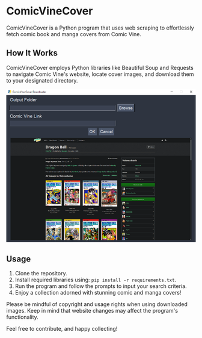 # ComicVineCover

ComicVineCover is a Python program that uses web scraping to effortlessly fetch comic book and manga covers from Comic Vine.

## How It Works

ComicVineCover employs Python libraries like Beautiful Soup and Requests to navigate Comic Vine's website, locate cover images, and download them to your designated directory.

![Example Image](images/program.PNG)

## Usage

1. Clone the repository.
2. Install required libraries using: `pip install -r requirements.txt`.
3. Run the program and follow the prompts to input your search criteria.
4. Enjoy a collection adorned with stunning comic and manga covers!

Please be mindful of copyright and usage rights when using downloaded images. Keep in mind that website changes may affect the program's functionality.

Feel free to contribute, and happy collecting!
